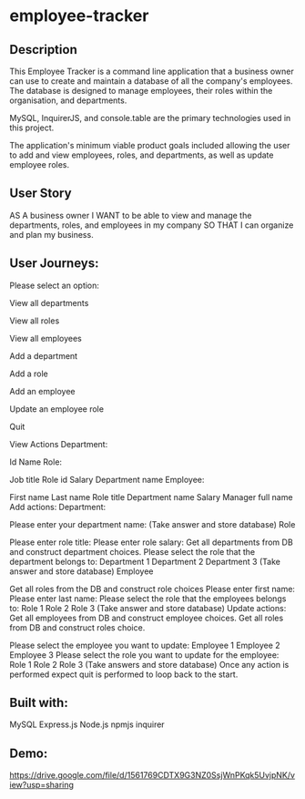# employee-tracker

## Description

This Employee Tracker is a command line application that a business owner can use to create and maintain a database of all the company's employees. The database is designed to manage employees, their roles within the organisation, and departments.

MySQL, InquirerJS, and console.table are the primary technologies used in this project.

The application's minimum viable product goals included allowing the user to add and view employees, roles, and departments, as well as update employee roles.

## User Story
AS A business owner I WANT to be able to view and manage the departments, roles, and employees in my company SO THAT I can organize and plan my business.

## User Journeys:

Please select an option:

View all departments

View all roles

View all employees

Add a department

Add a role

Add an employee

Update an employee role

Quit

View Actions
Department:

Id
Name
Role:

Job title
Role id
Salary
Department name
Employee:

First name
Last name
Role title
Department name
Salary
Manager full name
Add actions:
Department:

Please enter your department name: (Take answer and store database)
Role

Please enter role title:
Please enter role salary: Get all departments from DB and construct department choices.
Please select the role that the department belongs to:
Department 1
Department 2
Department 3 (Take answer and store database)
Employee

Get all roles from the DB and construct role choices
Please enter first name:
Please enter last name:
Please select the role that the employees belongs to:
Role 1
Role 2
Role 3 (Take answer and store database)
Update actions:
Get all employees from DB and construct employee choices. Get all roles from DB and construct roles choice.

Please select the employee you want to update:
Employee 1
Employee 2
Employee 3
Please select the role you want to update for the employee:
Role 1
Role 2
Role 3 (Take answers and store database)
Once any action is performed expect quit is performed to loop back to the start.

## Built with:
MySQL
Express.js
Node.js
npmjs
inquirer

## Demo:

https://drive.google.com/file/d/1561769CDTX9G3NZ0SsjWnPKqk5UvjpNK/view?usp=sharing